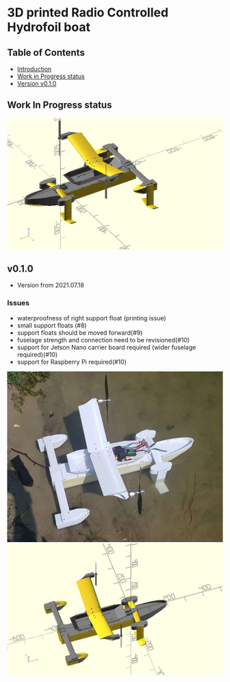 # 3D printed Radio Controlled Hydrofoil boat

## Table of Contents

 - [Introduction](#intro)
 - [Work in Progress status](#wip)
 - [Version v0.1.0](#v0_1_0)

## Work In Progress status<a name="wip"></a>

![HydroFoil boat](https://github.com/ayaromenok/p3dRcHydroFoilBoat/blob/master/png/_assembly.png?raw=true)

## v0.1.0 <a name="#v0_1_0"></a>

- Version from 2021.07.18

### Issues
  - waterproofness of right support float (printing issue)
  - small support floats (#8)
  - support floats should be moved forward(#9)
  - fuselage strength and connection need to be revisioned(#10)
  - support for Jetson Nano carrier board required (wider fuselage required)(#10)
  - support for Raspberry Pi required(#10)
  
![HydroFoil boat](https://github.com/ayaromenok/p3dRcHydroFoilBoat/blob/master/png/real_v0.1.0.jpg?raw=true)
![HydroFoil boat](https://github.com/ayaromenok/p3dRcHydroFoilBoat/blob/master/png/scad_v0.1.0.png?raw=true)
